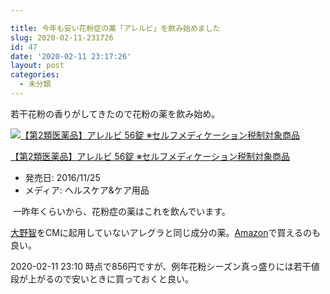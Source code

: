 ```yaml
---

title: 今年も安い花粉症の薬「アレルビ」を飲み始めました
slug: 2020-02-11-231726
id: 47
date: '2020-02-11 23:17:26'
layout: post
categories:
  - 未分類
---
```


若干花粉の香りがしてきたので花粉の薬を飲み始め。



[![【第2類医薬品】アレルビ 56錠 ※セルフメディケーション税制対象商品](https://images-fe.ssl-images-amazon.com/images/I/51kgkEFexnL._SL160_.jpg "【第2類医薬品】アレルビ 56錠 ※セルフメディケーション税制対象商品")](https://www.amazon.co.jp/exec/obidos/ASIN/B01MR4F8K3/peipeipe-22/)



[【第2類医薬品】アレルビ 56錠 ※セルフメディケーション税制対象商品](https://www.amazon.co.jp/exec/obidos/ASIN/B01MR4F8K3/peipeipe-22/)

*   発売日: 2016/11/25
*   メディア: ヘルスケア&ケア用品







 一昨年くらいから、花粉症の薬はこれを飲んでいます。

[大野智](http://d.hatena.ne.jp/keyword/%C2%E7%CC%EE%C3%D2)をCMに起用していないアレグラと同じ成分の薬。[Amazon](http://d.hatena.ne.jp/keyword/Amazon)で買えるのも良い。

2020-02-11 23:10 時点で856円ですが、例年花粉シーズン真っ盛りには若干値段が上がるので安いときに買っておくと良い。